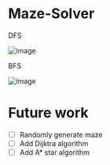 # Maze-Solver
DFS

![image](https://user-images.githubusercontent.com/65414576/157853532-8f939886-ca46-48db-aabf-3777a01f4a18.png)

BFS

![image](https://user-images.githubusercontent.com/65414576/157853791-9f96e40f-bb41-4ff7-aaed-019cf079d744.png)

# Future work # 
- [ ] Randomly generate maze
- [ ] Add Dijktra algorithm
- [ ] Add A* star algorithm
